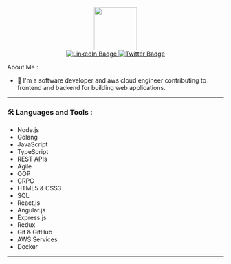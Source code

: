 

<div align="center">
<img src="https://media.giphy.com/media/M9gbBd9nbDrOTu1Mqx/giphy.gif" width="100" />
</div>

<div id="badges" align="center">
  <a href="https://www.linkedin.com/in/nwafor-augustine-onyedikachi/">
    <img src="https://img.shields.io/badge/LinkedIn-blue?style=for-the-badge&logo=linkedin&logoColor=white" alt="LinkedIn Badge"/>
  </a>
 
  <a href="https://twitter.com/Austinebase">
    <img src="https://img.shields.io/badge/Twitter-blue?style=for-the-badge&logo=twitter&logoColor=white" alt="Twitter Badge"/>
  </a>
</div>




About Me :

- :telescope: I'm a software developer and aws cloud engineer contributing to frontend and backend for building web applications.


---

### :hammer_and_wrench: Languages and Tools :

  - Node.js
  - Golang
  - JavaScript
  - TypeScript
  - REST APIs
  - Agile
  - OOP
  - GRPC
  - HTML5 & CSS3
  - SQL
  - React.js
  - Angular.js
  - Express.js
  - Redux
  - Git & GitHub
  - AWS Services
  - Docker

---




